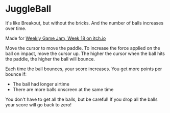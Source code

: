 # JuggleBall

It's like Breakout, but without the bricks. And the number of balls increases over time.

Made for [Weekly Game Jam, Week 18 on itch.io](https://itch.io/jam/weekly-game-jam-18)

Move the cursor to move the paddle. To increase the force applied on the ball on impact, move the cursor up. The higher the cursor when the ball hits the paddle, the 
higher the ball will bounce.

Each time the ball bounces, your score increases. You get more points per bounce if:
- The ball had longer airtime
- There are more balls onscreen at the same time

You don't have to get all the balls, but be careful! If you drop all the balls your score will go back to zero!

